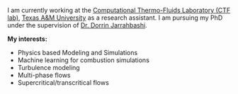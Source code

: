 I am currently working at the [Computational Thermo-Fluids Laboratory (CTF lab)], [Texas A&M University] as a research assistant. I am pursuing my PhD under the supervision of [Dr. Dorrin Jarrahbashi].

**My interests:**
* Physics based Modeling and Simulations
* Machine learning for combustion simulations
* Turbulence modeling
* Multi-phase flows
* Supercritical/transcritical flows



[Texas A&M University]: https://www.tamu.edu/
[Dr. Dorrin Jarrahbashi]: https://engineering.tamu.edu/mechanical/profiles/jarrahbashi-dorrin.html
[Computational Thermo-Fluids Laboratory (CTF lab)]: https://cfd.engr.tamu.edu/
